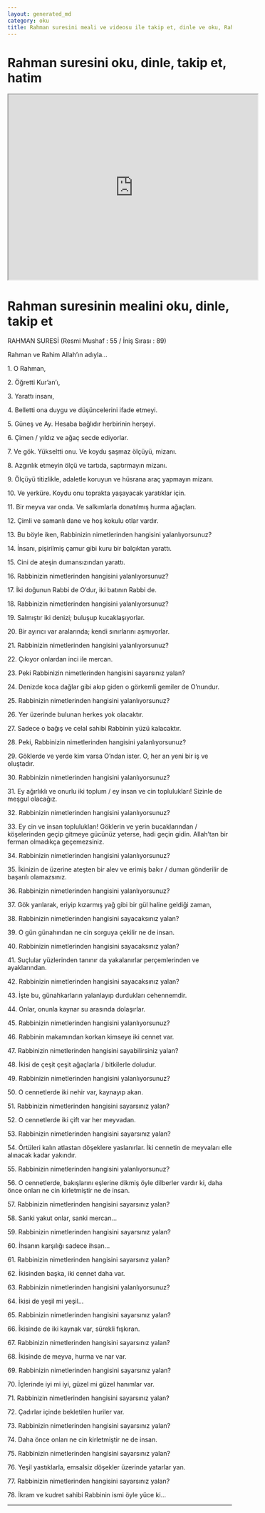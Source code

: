 ```yaml
---
layout: generated_md
category: oku
title: Rahman suresini meali ve videosu ile takip et, dinle ve oku, Rahman dinle, Rahman meali, hatim dinle, hatim yap.
---
```


<div class="container">
  <div class="row">
    <div class="col-lg-12">
      <h1>Rahman suresini oku, dinle, takip et, hatim</h1>
      <div class="div-youtube-embed">
        <iframe width="560" height="415" src="https://www.youtube.com/embed/">frameborder="0" allowfullscreen></iframe>
      </div>
    </div>
  </div>

  <div class="row">
    <div class="col-lg-12">
      <h1>Rahman suresinin mealini oku, dinle, takip et</h1>
      <div><p></p><p></p><p>RAHMAN SURESİ (Resmi Mushaf : 55 / İniş Sırası : 89)</p><p>Rahman ve Rahim Allah’ın adıyla…</p><p></p><p></p><p>1. O Rahman,</p><p></p><p></p><p>2. Öğretti Kur’an’ı,</p><p></p><p></p><p>3. Yarattı insanı,</p><p></p><p></p><p>4. Belletti ona duygu ve düşüncelerini ifade etmeyi.</p><p></p><p></p><p>5. Güneş ve Ay. Hesaba bağlıdır herbirinin herşeyi.</p><p></p><p></p><p>6. Çimen / yıldız ve ağaç secde ediyorlar.</p><p></p><p></p><p>7. Ve gök. Yükseltti onu. Ve koydu şaşmaz ölçüyü, mizanı.</p><p></p><p></p><p>8. Azgınlık etmeyin ölçü ve tartıda, saptırmayın mizanı.</p><p></p><p></p><p>9. Ölçüyü titizlikle, adaletle koruyun ve hüsrana araç yapmayın mizanı.</p><p></p><p></p><p>10. Ve yerküre. Koydu onu toprakta yaşayacak yaratıklar için.</p><p></p><p></p><p>11. Bir meyva var onda. Ve salkımlarla donatılmış hurma ağaçları.</p><p></p><p></p><p>12. Çimli ve samanlı dane ve hoş kokulu otlar vardır.</p><p></p><p></p><p>13. Bu böyle iken, Rabbinizin nimetlerinden hangisini yalanlıyorsunuz?</p><p></p><p></p><p>14. İnsanı, pişirilmiş çamur gibi kuru bir balçıktan yarattı.</p><p></p><p></p><p>15. Cini de ateşin dumansızından yarattı.</p><p></p><p></p><p>16. Rabbinizin nimetlerinden hangisini yalanlıyorsunuz?</p><p></p><p></p><p>17. İki doğunun Rabbi de O’dur, iki batının Rabbi de.</p><p></p><p></p><p>18. Rabbinizin nimetlerinden hangisini yalanlıyorsunuz?</p><p></p><p></p><p>19. Salmıştır iki denizi; buluşup kucaklaşıyorlar.</p><p></p><p></p><p>20. Bir ayırıcı var aralarında; kendi sınırlarını aşmıyorlar.</p><p></p><p></p><p>21. Rabbinizin nimetlerinden hangisini yalanlıyorsunuz?</p><p></p><p></p><p>22. Çıkıyor onlardan inci ile mercan.</p><p></p><p></p><p>23. Peki Rabbinizin nimetlerinden hangisini sayarsınız yalan?</p><p></p><p></p><p>24. Denizde koca dağlar gibi akıp giden o görkemli gemiler de O’nundur.</p><p></p><p></p><p>25. Rabbinizin nimetlerinden hangisini yalanlıyorsunuz?</p><p></p><p></p><p>26. Yer üzerinde bulunan herkes yok olacaktır.</p><p></p><p></p><p>27. Sadece o bağış ve celal sahibi Rabbinin yüzü kalacaktır.</p><p></p><p></p><p>28. Peki, Rabbinizin nimetlerinden hangisini yalanlıyorsunuz?</p><p></p><p></p><p>29. Göklerde ve yerde kim varsa O’ndan ister. O, her an yeni bir iş ve oluştadır.</p><p></p><p></p><p>30. Rabbinizin nimetlerinden hangisini yalanlıyorsunuz?</p><p></p><p></p><p>31. Ey ağırlıklı ve onurlu iki toplum / ey insan ve cin toplulukları! Sizinle de meşgul olacağız.</p><p></p><p></p><p>32. Rabbinizin nimetlerinden hangisini yalanlıyorsunuz?</p><p></p><p></p><p>33. Ey cin ve insan toplulukları! Göklerin ve yerin bucaklarından / köşelerinden geçip gitmeye gücünüz yeterse, hadi geçin gidin. Allah’tan bir ferman olmadıkça geçemezsiniz.</p><p></p><p></p><p>34. Rabbinizin nimetlerinden hangisini yalanlıyorsunuz?</p><p></p><p></p><p>35. İkinizin de üzerine ateşten bir alev ve erimiş bakır / duman gönderilir de başarılı olamazsınız.</p><p></p><p></p><p>36. Rabbinizin nimetlerinden hangisini yalanlıyorsunuz?</p><p></p><p></p><p>37. Gök yarılarak, eriyip kızarmış yağ gibi bir gül haline geldiği zaman,</p><p></p><p></p><p>38. Rabbinizin nimetlerinden hangisini sayacaksınız yalan?</p><p></p><p></p><p>39. O gün günahından ne cin sorguya çekilir ne de insan.</p><p></p><p></p><p>40. Rabbinizin nimetlerinden hangisini sayacaksınız yalan?</p><p></p><p></p><p>41. Suçlular yüzlerinden tanınır da yakalanırlar perçemlerinden ve ayaklarından.</p><p></p><p></p><p>42. Rabbinizin nimetlerinden hangisini sayacaksınız yalan?</p><p></p><p></p><p>43. İşte bu, günahkarların yalanlayıp durdukları cehennemdir.</p><p></p><p></p><p>44. Onlar, onunla kaynar su arasında dolaşırlar.</p><p></p><p></p><p>45. Rabbinizin nimetlerinden hangisini yalanlıyorsunuz?</p><p></p><p></p><p>46. Rabbinin makamından korkan kimseye iki cennet var.</p><p></p><p></p><p>47. Rabbinizin nimetlerinden hangisini sayabilirsiniz yalan?</p><p></p><p></p><p>48. İkisi de çeşit çeşit ağaçlarla / bitkilerle doludur.</p><p></p><p></p><p>49. Rabbinizin nimetlerinden hangisini yalanlıyorsunuz?</p><p></p><p></p><p>50. O cennetlerde iki nehir var, kaynayıp akan.</p><p></p><p></p><p>51. Rabbinizin nimetlerinden hangisini sayarsınız yalan?</p><p></p><p></p><p>52. O cennetlerde iki çift var her meyvadan.</p><p></p><p></p><p>53. Rabbinizin nimetlerinden hangisini sayarsınız yalan?</p><p></p><p></p><p>54. Örtüleri kalın atlastan döşeklere yaslanırlar. İki cennetin de meyvaları elle alınacak kadar yakındır.</p><p></p><p></p><p>55. Rabbinizin nimetlerinden hangisini yalanlıyorsunuz?</p><p></p><p></p><p>56. O cennetlerde, bakışlarını eşlerine dikmiş öyle dilberler vardır ki, daha önce onları ne cin kirletmiştir ne de insan.</p><p></p><p></p><p>57. Rabbinizin nimetlerinden hangisini sayarsınız yalan?</p><p></p><p></p><p>58. Sanki yakut onlar, sanki mercan…</p><p></p><p></p><p>59. Rabbinizin nimetlerinden hangisini sayarsınız yalan?</p><p></p><p></p><p>60. İhsanın karşılığı sadece ihsan…</p><p></p><p></p><p>61. Rabbinizin nimetlerinden hangisini sayarsınız yalan?</p><p></p><p></p><p>62. İkisinden başka, iki cennet daha var.</p><p></p><p></p><p>63. Rabbinizin nimetlerinden hangisini yalanlıyorsunuz?</p><p></p><p></p><p>64. İkisi de yeşil mi yeşil…</p><p></p><p></p><p>65. Rabbinizin nimetlerinden hangisini sayarsınız yalan?</p><p></p><p></p><p>66. İkisinde de iki kaynak var, sürekli fışkıran.</p><p></p><p></p><p>67. Rabbinizin nimetlerinden hangisini sayarsınız yalan?</p><p></p><p></p><p>68. İkisinde de meyva, hurma ve nar var.</p><p></p><p></p><p>69. Rabbinizin nimetlerinden hangisini sayarsınız yalan?</p><p></p><p></p><p>70. İçlerinde iyi mi iyi, güzel mi güzel hanımlar var.</p><p></p><p></p><p>71. Rabbinizin nimetlerinden hangisini sayarsınız yalan?</p><p></p><p></p><p>72. Çadırlar içinde bekletilen huriler var.</p><p></p><p></p><p>73. Rabbinizin nimetlerinden hangisini sayarsınız yalan?</p><p></p><p></p><p>74. Daha önce onları ne cin kirletmiştir ne de insan.</p><p></p><p></p><p>75. Rabbinizin nimetlerinden hangisini sayarsınız yalan?</p><p></p><p></p><p>76. Yeşil yastıklarla, emsalsiz döşekler üzerinde yatarlar yan.</p><p></p><p></p><p>77. Rabbinizin nimetlerinden hangisini sayarsınız yalan?</p><p></p><p></p><p>78. İkram ve kudret sahibi Rabbinin ismi öyle yüce ki…</p><p></p><p></p></div>
    </div>
  </div>
</div>
<hr />